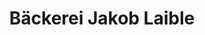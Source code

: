 ---
title: "Bäckerei Jakob Laible"
url: /bissingen-ob-lontal/baeckerei-jakob-laible/
shop: Bäckerei
---